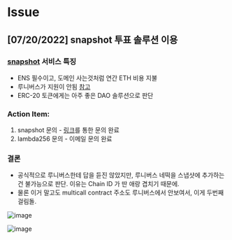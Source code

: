 # Issue

## [07/20/2022] snapshot 투표 솔루션 이용

### [snapshot](https://snapshot.org/) 서비스 특징
- ENS 필수이고, 도메인 사는것처럼 연간 ETH 비용 지불
- 루니버스가 지원이 안됨 [참고](https://snapshot.org/#/networks)
- ERC-20 토큰에게는 아주 좋은 DAO 솔루션으로 판단

### Action Item:
1. snapshot 문의 - [링크](https://docs.snapshot.org/networks#add-a-new-network)를 통한 문의 완료
2. lambda256 문의 - 이메일 문의 완료

### 결론
- 공식적으로 루니버스한테 답을 듣진 않았지만, 루니버스 네떡을 스냅샷에 추가하는건 불가능으로 판단. 이유는 Chain ID 가 딴 애랑 겹치기 때문에.
- 물론 이거 말고도 multicall contract 주소도 루니버스에서 안보여서, 이게 두번째 걸림돌.

![image](https://user-images.githubusercontent.com/4978617/180602780-eb1cf4a2-57a1-4a6a-ad83-87d6f71a361e.png)

![image](https://user-images.githubusercontent.com/4978617/180602787-7afbc477-7f9a-4ed2-8550-73d0cb118961.png)




